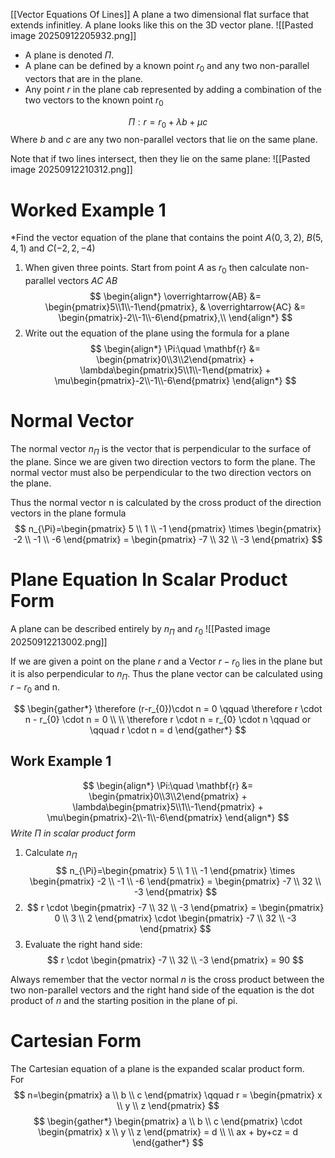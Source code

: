[[Vector Equations Of Lines]]
A plane a two dimensional flat surface that extends infinitley. A plane looks like this on the 3D vector plane. ![[Pasted image 20250912205932.png]]
- A plane is denoted $\Pi$. 
- A plane can be defined by a known point $r_{0}$ and any two non-parallel vectors that are in the plane.
- Any point $r$ in the plane cab represented by adding a combination of the two vectors to the known point $r_{0}$

$$
\Pi:r=r_{0}+\lambda b+\mu c
$$
Where $b$ and $c$ are any two non-parallel vectors that lie on the same plane.

Note that if two lines intersect, then they lie on the same plane:
![[Pasted image 20250912210312.png]]

# Worked Example 1
*Find the vector equation of the plane that contains the point $A(0,3,2)$, $B(5,4,1)$ and $C(-2,2,-4)$ 

1. When given three points. Start from point $A$ as $r_{0}$ then calculate non-parallel vectors $AC$ $AB$
$$
\begin{align*}
\overrightarrow{AB} &= \begin{pmatrix}5\\1\\-1\end{pmatrix}, &
\overrightarrow{AC} &= \begin{pmatrix}-2\\-1\\-6\end{pmatrix},\\
\end{align*}
$$
2. Write out the equation of the plane using the formula for a plane
$$
\begin{align*}
\Pi:\quad \mathbf{r} &= \begin{pmatrix}0\\3\\2\end{pmatrix} + \lambda\begin{pmatrix}5\\1\\-1\end{pmatrix} + \mu\begin{pmatrix}-2\\-1\\-6\end{pmatrix}
\end{align*}
$$

# Normal Vector
The normal vector $n_{\Pi}$ is the vector that is perpendicular to the  surface of the plane. 
Since we are given two direction vectors to form the plane. The normal vector must also be perpendicular to the two direction vectors on the plane. 

Thus the normal vector n is calculated by the cross product of the direction vectors in the plane formula
$$
n_{\Pi}=\begin{pmatrix}
5 \\
1 \\
-1
\end{pmatrix} \times \begin{pmatrix}
-2 \\
-1 \\
-6
\end{pmatrix} = \begin{pmatrix}
-7 \\
32 \\
-3
\end{pmatrix}
$$
# Plane Equation In Scalar Product Form
A plane can be described entirely by $n_{\Pi}$ and $r_{0}$ 
![[Pasted image 20250912213002.png]]

If we are given a point on the plane $r$ and a 
Vector $r-r_{0}$ lies in the plane but it is also perpendicular to $n_{\Pi}$. Thus the plane vector can be calculated using $r-r_{0}$ and n. 

$$
\begin{gather*}
\therefore (r-r_{0})\cdot n = 0 \qquad \therefore r \cdot n - r_{0} \cdot n = 0  \\ \\
\therefore r \cdot n = r_{0} \cdot n \qquad or \qquad r \cdot n = d
\end{gather*}
$$


## Work Example 1
$$
\begin{align*}
\Pi:\quad \mathbf{r} &= \begin{pmatrix}0\\3\\2\end{pmatrix} + \lambda\begin{pmatrix}5\\1\\-1\end{pmatrix} + \mu\begin{pmatrix}-2\\-1\\-6\end{pmatrix}
\end{align*}
$$
*Write $\Pi$ in scalar product form*

1. Calculate $n_{\Pi}$
$$
n_{\Pi}=\begin{pmatrix}
5 \\
1 \\
-1
\end{pmatrix} \times \begin{pmatrix}
-2 \\
-1 \\
-6
\end{pmatrix} = \begin{pmatrix}
-7 \\
32 \\
-3
\end{pmatrix}
$$
2. $$
r \cdot \begin{pmatrix}
-7 \\
32 \\
-3
\end{pmatrix} = \begin{pmatrix}
0 \\
3  \\
2
\end{pmatrix} \cdot \begin{pmatrix}
-7 \\
32 \\
-3
\end{pmatrix}
$$
3. Evaluate the right hand side:
$$
r \cdot \begin{pmatrix}
-7 \\
32 \\
-3
\end{pmatrix} = 90
$$



Always remember that the vector normal $n$ is the cross product between the two non-parallel vectors and the right hand side of the equation is the dot product of $n$ and the starting position in the plane of pi.

# Cartesian Form
The Cartesian equation of a plane is the expanded scalar product form.  
For $$
n=\begin{pmatrix}
a \\
b \\
c
\end{pmatrix} \qquad
r = \begin{pmatrix}
x \\
y \\
z
\end{pmatrix}
$$
$$
\begin{gather*}
\begin{pmatrix}
a \\
b \\
c
\end{pmatrix} \cdot \begin{pmatrix}
x  \\
y \\
z
\end{pmatrix} = d \\ \\
ax + by+cz = d
\end{gather*}
$$